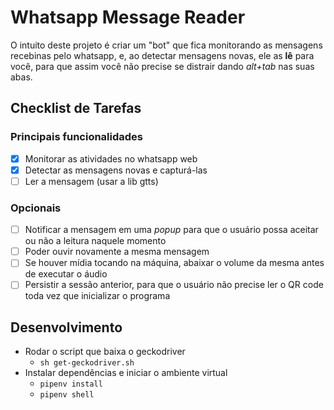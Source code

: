 # Whatsapp Message Reader

O intuito deste projeto é criar um "bot" que fica monitorando as mensagens recebinas pelo whatsapp, e, ao detectar mensagens novas, ele as **lê** para você, para que assim você não precise se distrair dando *alt+tab* nas suas abas.

## Checklist de Tarefas

### Principais funcionalidades

- [x] Monitorar as atividades no whatsapp web
- [x] Detectar as mensagens novas e capturá-las
- [ ] Ler a mensagem (usar a lib gtts)

### Opcionais

- [ ] Notificar a mensagem em uma *popup* para que o usuário possa aceitar ou não a leitura naquele momento
- [ ] Poder ouvir novamente a mesma mensagem
- [ ] Se houver mídia tocando na máquina, abaixar o volume da mesma antes de executar o áudio
- [ ] Persistir a sessão anterior, para que o usuário não precise ler o QR code toda vez que inicializar o programa

## Desenvolvimento
- Rodar o script que baixa o geckodriver
    - `sh get-geckodriver.sh`
- Instalar dependências e iniciar o ambiente virtual
    - `pipenv install`
    - `pipenv shell`
